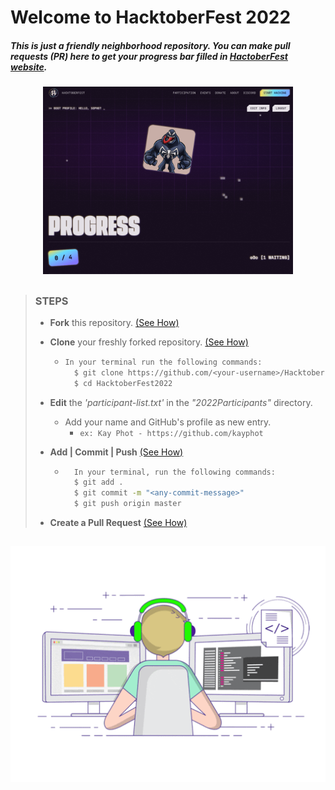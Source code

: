 # Welcome to HacktoberFest 2022

##### This is just a _friendly neighborhood repository_. You can make pull requests (PR) here to get your progress bar filled in [HactoberFest website](https://hacktoberfest.digitalocean.com/profile).

<p align="center">
<img src="/resources/images/profile2022.png" width="400" height="300">
</p>

> ##
>
> ### **STEPS**
>
> - **Fork** this repository. [(See How)](https://docs.github.com/en/free-pro-team@latest/github/getting-started-with-github/fork-a-repo)
> - **Clone** your freshly forked repository. [(See How)](https://docs.github.com/en/free-pro-team@latest/github/creating-cloning-and-archiving-repositories/cloning-a-repository)
>   - ```sh
>     In your terminal run the following commands:
>       $ git clone https://github.com/<your-username>/HacktoberFest2022
>       $ cd HacktoberFest2022
>     ```
> - **Edit** the _'participant-list.txt'_ in the _"2022Participants"_ directory.
>   - Add your name and GitHub's profile as new entry.
>     - `ex: Kay Phot - https://github.com/kayphot`
> - **Add | Commit | Push** [(See How)](https://docs.github.com/en/free-pro-team@latest/github/managing-files-in-a-repository/adding-a-file-to-a-repository-using-the-command-line)
>
>   - ```sh
>       In your terminal, run the following commands:
>       $ git add .
>       $ git commit -m "<any-commit-message>"
>       $ git push origin master
>     ```
>
> - **Create a Pull Request** [(See How)](https://docs.github.com/en/free-pro-team@latest/github/collaborating-with-issues-and-pull-requests/creating-a-pull-request)
>
> ##

![GIF](/resources/images/giphy.gif)